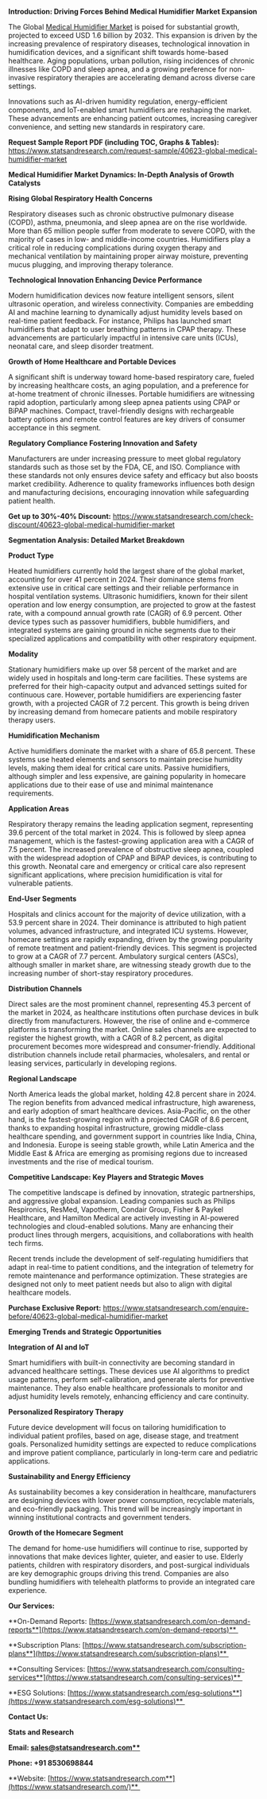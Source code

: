 ﻿**Introduction: Driving Forces Behind Medical Humidifier Market Expansion**

The Global [Medical Humidifier Market](https://www.statsandresearch.com/report/40623-global-medical-humidifier-market) is poised for substantial growth, projected to exceed USD 1.6 billion by 2032. This expansion is driven by the increasing prevalence of respiratory diseases, technological innovation in humidification devices, and a significant shift towards home-based healthcare. Aging populations, urban pollution, rising incidences of chronic illnesses like COPD and sleep apnea, and a growing preference for non-invasive respiratory therapies are accelerating demand across diverse care settings.

Innovations such as AI-driven humidity regulation, energy-efficient components, and IoT-enabled smart humidifiers are reshaping the market. These advancements are enhancing patient outcomes, increasing caregiver convenience, and setting new standards in respiratory care.

**Request Sample Report PDF (including TOC, Graphs & Tables):**  <https://www.statsandresearch.com/request-sample/40623-global-medical-humidifier-market> 

**Medical Humidifier Market Dynamics: In-Depth Analysis of Growth Catalysts**

**Rising Global Respiratory Health Concerns**

Respiratory diseases such as chronic obstructive pulmonary disease (COPD), asthma, pneumonia, and sleep apnea are on the rise worldwide. More than 65 million people suffer from moderate to severe COPD, with the majority of cases in low- and middle-income countries. Humidifiers play a critical role in reducing complications during oxygen therapy and mechanical ventilation by maintaining proper airway moisture, preventing mucus plugging, and improving therapy tolerance.

**Technological Innovation Enhancing Device Performance**

Modern humidification devices now feature intelligent sensors, silent ultrasonic operation, and wireless connectivity. Companies are embedding AI and machine learning to dynamically adjust humidity levels based on real-time patient feedback. For instance, Philips has launched smart humidifiers that adapt to user breathing patterns in CPAP therapy. These advancements are particularly impactful in intensive care units (ICUs), neonatal care, and sleep disorder treatment.

**Growth of Home Healthcare and Portable Devices**

A significant shift is underway toward home-based respiratory care, fueled by increasing healthcare costs, an aging population, and a preference for at-home treatment of chronic illnesses. Portable humidifiers are witnessing rapid adoption, particularly among sleep apnea patients using CPAP or BiPAP machines. Compact, travel-friendly designs with rechargeable battery options and remote control features are key drivers of consumer acceptance in this segment.

**Regulatory Compliance Fostering Innovation and Safety**

Manufacturers are under increasing pressure to meet global regulatory standards such as those set by the FDA, CE, and ISO. Compliance with these standards not only ensures device safety and efficacy but also boosts market credibility. Adherence to quality frameworks influences both design and manufacturing decisions, encouraging innovation while safeguarding patient health.

**Get up to 30%-40% Discount:** <https://www.statsandresearch.com/check-discount/40623-global-medical-humidifier-market>  



**Segmentation Analysis: Detailed Market Breakdown**

**Product Type**

Heated humidifiers currently hold the largest share of the global market, accounting for over 41 percent in 2024. Their dominance stems from extensive use in critical care settings and their reliable performance in hospital ventilation systems. Ultrasonic humidifiers, known for their silent operation and low energy consumption, are projected to grow at the fastest rate, with a compound annual growth rate (CAGR) of 6.9 percent. Other device types such as passover humidifiers, bubble humidifiers, and integrated systems are gaining ground in niche segments due to their specialized applications and compatibility with other respiratory equipment.

**Modality**

Stationary humidifiers make up over 58 percent of the market and are widely used in hospitals and long-term care facilities. These systems are preferred for their high-capacity output and advanced settings suited for continuous care. However, portable humidifiers are experiencing faster growth, with a projected CAGR of 7.2 percent. This growth is being driven by increasing demand from homecare patients and mobile respiratory therapy users.

**Humidification Mechanism**

Active humidifiers dominate the market with a share of 65.8 percent. These systems use heated elements and sensors to maintain precise humidity levels, making them ideal for critical care units. Passive humidifiers, although simpler and less expensive, are gaining popularity in homecare applications due to their ease of use and minimal maintenance requirements.

**Application Areas**

Respiratory therapy remains the leading application segment, representing 39.6 percent of the total market in 2024. This is followed by sleep apnea management, which is the fastest-growing application area with a CAGR of 7.5 percent. The increased prevalence of obstructive sleep apnea, coupled with the widespread adoption of CPAP and BiPAP devices, is contributing to this growth. Neonatal care and emergency or critical care also represent significant applications, where precision humidification is vital for vulnerable patients.

**End-User Segments**

Hospitals and clinics account for the majority of device utilization, with a 53.9 percent share in 2024. Their dominance is attributed to high patient volumes, advanced infrastructure, and integrated ICU systems. However, homecare settings are rapidly expanding, driven by the growing popularity of remote treatment and patient-friendly devices. This segment is projected to grow at a CAGR of 7.7 percent. Ambulatory surgical centers (ASCs), although smaller in market share, are witnessing steady growth due to the increasing number of short-stay respiratory procedures.

**Distribution Channels**

Direct sales are the most prominent channel, representing 45.3 percent of the market in 2024, as healthcare institutions often purchase devices in bulk directly from manufacturers. However, the rise of online and e-commerce platforms is transforming the market. Online sales channels are expected to register the highest growth, with a CAGR of 8.2 percent, as digital procurement becomes more widespread and consumer-friendly. Additional distribution channels include retail pharmacies, wholesalers, and rental or leasing services, particularly in developing regions.

**Regional Landscape**

North America leads the global market, holding 42.8 percent share in 2024. The region benefits from advanced medical infrastructure, high awareness, and early adoption of smart healthcare devices. Asia-Pacific, on the other hand, is the fastest-growing region with a projected CAGR of 8.6 percent, thanks to expanding hospital infrastructure, growing middle-class healthcare spending, and government support in countries like India, China, and Indonesia. Europe is seeing stable growth, while Latin America and the Middle East & Africa are emerging as promising regions due to increased investments and the rise of medical tourism.

**Competitive Landscape: Key Players and Strategic Moves**

The competitive landscape is defined by innovation, strategic partnerships, and aggressive global expansion. Leading companies such as Philips Respironics, ResMed, Vapotherm, Condair Group, Fisher & Paykel Healthcare, and Hamilton Medical are actively investing in AI-powered technologies and cloud-enabled solutions. Many are enhancing their product lines through mergers, acquisitions, and collaborations with health tech firms.

Recent trends include the development of self-regulating humidifiers that adapt in real-time to patient conditions, and the integration of telemetry for remote maintenance and performance optimization. These strategies are designed not only to meet patient needs but also to align with digital healthcare models.

**Purchase Exclusive Report:** <https://www.statsandresearch.com/enquire-before/40623-global-medical-humidifier-market>  

**Emerging Trends and Strategic Opportunities**

**Integration of AI and IoT**

Smart humidifiers with built-in connectivity are becoming standard in advanced healthcare settings. These devices use AI algorithms to predict usage patterns, perform self-calibration, and generate alerts for preventive maintenance. They also enable healthcare professionals to monitor and adjust humidity levels remotely, enhancing efficiency and care continuity.

**Personalized Respiratory Therapy**

Future device development will focus on tailoring humidification to individual patient profiles, based on age, disease stage, and treatment goals. Personalized humidity settings are expected to reduce complications and improve patient compliance, particularly in long-term care and pediatric applications.

**Sustainability and Energy Efficiency**

As sustainability becomes a key consideration in healthcare, manufacturers are designing devices with lower power consumption, recyclable materials, and eco-friendly packaging. This trend will be increasingly important in winning institutional contracts and government tenders.

**Growth of the Homecare Segment**

The demand for home-use humidifiers will continue to rise, supported by innovations that make devices lighter, quieter, and easier to use. Elderly patients, children with respiratory disorders, and post-surgical individuals are key demographic groups driving this trend. Companies are also bundling humidifiers with telehealth platforms to provide an integrated care experience.

**Our Services:** 

**On-Demand Reports: [https://www.statsandresearch.com/on-demand-reports**](https://www.statsandresearch.com/on-demand-reports)** 

**Subscription Plans: [https://www.statsandresearch.com/subscription-plans**](https://www.statsandresearch.com/subscription-plans)** 

**Consulting Services: [https://www.statsandresearch.com/consulting-services**](https://www.statsandresearch.com/consulting-services)** 

**ESG Solutions: [https://www.statsandresearch.com/esg-solutions**](https://www.statsandresearch.com/esg-solutions)** 

**Contact Us:** 

**Stats and Research** 

**Email: [sales@statsandresearch.com**](mailto:sales@statsandresearch.com)** 

**Phone: +91 8530698844** 

**Website: [https://www.statsandresearch.com**](https://www.statsandresearch.com/)** 

